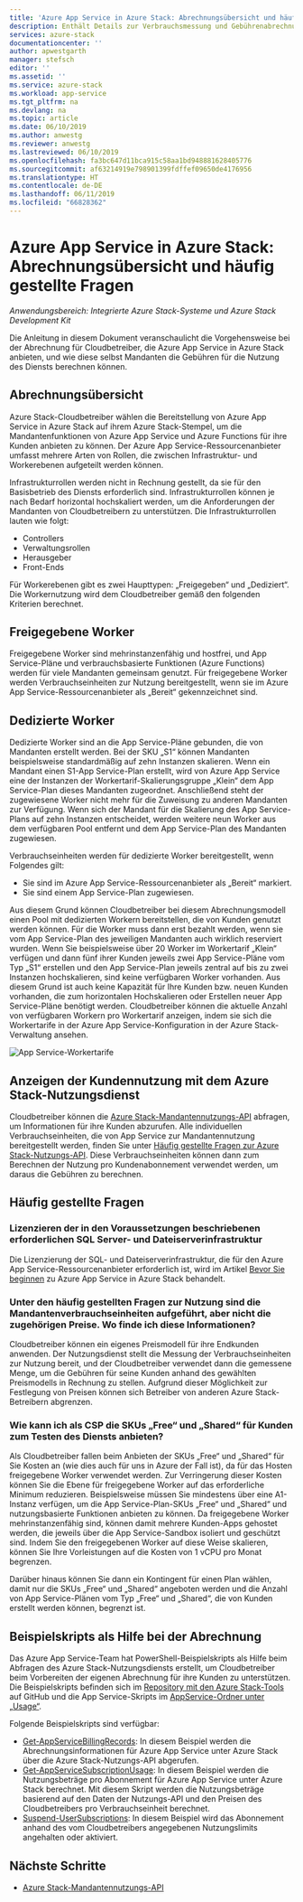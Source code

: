 ```yaml
---
title: 'Azure App Service in Azure Stack: Abrechnungsübersicht und häufig gestellte Fragen | Microsoft-Dokumentation'
description: Enthält Details zur Verbrauchsmessung und Gebührenabrechnung für Azure App Service in Azure Stack.
services: azure-stack
documentationcenter: ''
author: apwestgarth
manager: stefsch
editor: ''
ms.assetid: ''
ms.service: azure-stack
ms.workload: app-service
ms.tgt_pltfrm: na
ms.devlang: na
ms.topic: article
ms.date: 06/10/2019
ms.author: anwestg
ms.reviewer: anwestg
ms.lastreviewed: 06/10/2019
ms.openlocfilehash: fa3bc647d11bca915c58aa1bd948881628405776
ms.sourcegitcommit: af63214919e798901399fdffef09650de4176956
ms.translationtype: HT
ms.contentlocale: de-DE
ms.lasthandoff: 06/11/2019
ms.locfileid: "66828362"
---
```

# <a name="azure-app-service-on-azure-stack-billing-overview-and-faq"></a>Azure App Service in Azure Stack: Abrechnungsübersicht und häufig gestellte Fragen

*Anwendungsbereich: Integrierte Azure Stack-Systeme und Azure Stack Development Kit*

Die Anleitung in diesem Dokument veranschaulicht die Vorgehensweise bei der Abrechnung für Cloudbetreiber, die Azure App Service in Azure Stack anbieten, und wie diese selbst Mandanten die Gebühren für die Nutzung des Diensts berechnen können.

## <a name="billing-overview"></a>Abrechnungsübersicht

Azure Stack-Cloudbetreiber wählen die Bereitstellung von Azure App Service in Azure Stack auf ihrem Azure Stack-Stempel, um die Mandantenfunktionen von Azure App Service und Azure Functions für ihre Kunden anbieten zu können.  Der Azure App Service-Ressourcenanbieter umfasst mehrere Arten von Rollen, die zwischen Infrastruktur- und Workerebenen aufgeteilt werden können.

Infrastrukturrollen werden nicht in Rechnung gestellt, da sie für den Basisbetrieb des Diensts erforderlich sind.  Infrastrukturrollen können je nach Bedarf horizontal hochskaliert werden, um die Anforderungen der Mandanten von Cloudbetreibern zu unterstützen.  Die Infrastrukturrollen lauten wie folgt:

- Controllers
- Verwaltungsrollen
- Herausgeber
- Front-Ends

Für Workerebenen gibt es zwei Haupttypen: „Freigegeben“ und „Dediziert“. Die Workernutzung wird dem Cloudbetreiber gemäß den folgenden Kriterien berechnet.

## <a name="shared-workers"></a>Freigegebene Worker

Freigegebene Worker sind mehrinstanzenfähig und hostfrei, und App Service-Pläne und verbrauchsbasierte Funktionen (Azure Functions) werden für viele Mandanten gemeinsam genutzt. Für freigegebene Worker werden Verbrauchseinheiten zur Nutzung bereitgestellt, wenn sie im Azure App Service-Ressourcenanbieter als „Bereit“ gekennzeichnet sind.

## <a name="dedicated-workers"></a>Dedizierte Worker

Dedizierte Worker sind an die App Service-Pläne gebunden, die von Mandanten erstellt werden. Bei der SKU „S1“ können Mandanten beispielsweise standardmäßig auf zehn Instanzen skalieren. Wenn ein Mandant einen S1-App Service-Plan erstellt, wird von Azure App Service eine der Instanzen der Workertarif-Skalierungsgruppe „Klein“ dem App Service-Plan dieses Mandanten zugeordnet. Anschließend steht der zugewiesene Worker nicht mehr für die Zuweisung zu anderen Mandanten zur Verfügung.  Wenn sich der Mandant für die Skalierung des App Service-Plans auf zehn Instanzen entscheidet, werden weitere neun Worker aus dem verfügbaren Pool entfernt und dem App Service-Plan des Mandanten zugewiesen.

Verbrauchseinheiten werden für dedizierte Worker bereitgestellt, wenn Folgendes gilt:

- Sie sind im Azure App Service-Ressourcenanbieter als „Bereit“ markiert.
- Sie sind einem App Service-Plan zugewiesen.

Aus diesem Grund können Cloudbetreiber bei diesem Abrechnungsmodell einen Pool mit dedizierten Workern bereitstellen, die von Kunden genutzt werden können. Für die Worker muss dann erst bezahlt werden, wenn sie vom App Service-Plan des jeweiligen Mandanten auch wirklich reserviert wurden. Wenn Sie beispielsweise über 20 Worker im Workertarif „Klein“ verfügen und dann fünf ihrer Kunden jeweils zwei App Service-Pläne vom Typ „S1“ erstellen und den App Service-Plan jeweils zentral auf bis zu zwei Instanzen hochskalieren, sind keine verfügbaren Worker vorhanden. Aus diesem Grund ist auch keine Kapazität für Ihre Kunden bzw. neuen Kunden vorhanden, die zum horizontalen Hochskalieren oder Erstellen neuer App Service-Pläne benötigt werden. Cloudbetreiber können die aktuelle Anzahl von verfügbaren Workern pro Workertarif anzeigen, indem sie sich die Workertarife in der Azure App Service-Konfiguration in der Azure Stack-Verwaltung ansehen.

![App Service-Workertarife][1]

## <a name="see-customer-usage-using-the-azure-stack-usage-service"></a>Anzeigen der Kundennutzung mit dem Azure Stack-Nutzungsdienst

Cloudbetreiber können die [Azure Stack-Mandantennutzungs-API](azure-stack-tenant-resource-usage-api.md) abfragen, um Informationen für ihre Kunden abzurufen. Alle individuellen Verbrauchseinheiten, die von App Service zur Mandantennutzung bereitgestellt werden, finden Sie unter [Häufig gestellte Fragen zur Azure Stack-Nutzungs-API](azure-stack-usage-related-faq.md). Diese Verbrauchseinheiten können dann zum Berechnen der Nutzung pro Kundenabonnement verwendet werden, um daraus die Gebühren zu berechnen.

## <a name="frequently-asked-questions"></a>Häufig gestellte Fragen

### <a name="how-do-i-license-the-sql-server-and-file-server-infrastructure-required-in-the-pre-requisites"></a>Lizenzieren der in den Voraussetzungen beschriebenen erforderlichen SQL Server- und Dateiserverinfrastruktur

Die Lizenzierung der SQL- und Dateiserverinfrastruktur, die für den Azure App Service-Ressourcenanbieter erforderlich ist, wird im Artikel [Bevor Sie beginnen](azure-stack-app-service-before-you-get-started.md#licensing-concerns-for-required-file-server-and-sql-server) zu Azure App Service in Azure Stack behandelt.

### <a name="the-usage-faq-lists-the-tenant-meters-but-not-the-prices-for-those-meters-where-can-i-find-them"></a>Unter den häufig gestellten Fragen zur Nutzung sind die Mandantenverbrauchseinheiten aufgeführt, aber nicht die zugehörigen Preise. Wo finde ich diese Informationen?

Cloudbetreiber können ein eigenes Preismodell für ihre Endkunden anwenden. Der Nutzungsdienst stellt die Messung der Verbrauchseinheiten zur Nutzung bereit, und der Cloudbetreiber verwendet dann die gemessene Menge, um die Gebühren für seine Kunden anhand des gewählten Preismodells in Rechnung zu stellen. Aufgrund dieser Möglichkeit zur Festlegung von Preisen können sich Betreiber von anderen Azure Stack-Betreibern abgrenzen.

### <a name="as-a-csp-how-can-i-offer-free-and-shared-skus-for-customers-to-trial-the-service"></a>Wie kann ich als CSP die SKUs „Free“ und „Shared“ für Kunden zum Testen des Diensts anbieten?

Als Cloudbetreiber fallen beim Anbieten der SKUs „Free“ und „Shared“ für Sie Kosten an (wie dies auch für uns in Azure der Fall ist), da für das Hosten freigegebene Worker verwendet werden.  Zur Verringerung dieser Kosten können Sie die Ebene für freigegebene Worker auf das erforderliche Minimum reduzieren.  Beispielsweise müssen Sie mindestens über eine A1-Instanz verfügen, um die App Service-Plan-SKUs „Free“ und „Shared“ und nutzungsbasierte Funktionen anbieten zu können.  Da freigegebene Worker mehrinstanzenfähig sind, können damit mehrere Kunden-Apps gehostet werden, die jeweils über die App Service-Sandbox isoliert und geschützt sind.  Indem Sie den freigegebenen Worker auf diese Weise skalieren, können Sie Ihre Vorleistungen auf die Kosten von 1 vCPU pro Monat begrenzen.

Darüber hinaus können Sie dann ein Kontingent für einen Plan wählen, damit nur die SKUs „Free“ und „Shared“ angeboten werden und die Anzahl von App Service-Plänen vom Typ „Free“ und „Shared“, die von Kunden erstellt werden können, begrenzt ist.

## <a name="sample-scripts-to-assist-with-billing"></a>Beispielskripts als Hilfe bei der Abrechnung

Das Azure App Service-Team hat PowerShell-Beispielskripts als Hilfe beim Abfragen des Azure Stack-Nutzungsdiensts erstellt, um Cloudbetreiber beim Vorbereiten der eigenen Abrechnung für ihre Kunden zu unterstützen.  Die Beispielskripts befinden sich im [Repository mit den Azure Stack-Tools](https://github.com/Azure/AzureStack-tools) auf GitHub und die App Service-Skripts im [AppService-Ordner unter „Usage“](https://github.com/Azure/AzureStack-Tools/tree/master/Usage/AppService).

Folgende Beispielskripts sind verfügbar:

- [Get-AppServiceBillingRecords](https://github.com/Azure/AzureStack-Tools/blob/master/Usage/AppService/Get-AppServiceBillingRecords.ps1): In diesem Beispiel werden die Abrechnungsinformationen für Azure App Service unter Azure Stack über die Azure Stack-Nutzungs-API abgerufen.
- [Get-AppServiceSubscriptionUsage](https://github.com/Azure/AzureStack-Tools/blob/master/Usage/AppService/Get-AppServiceSubscriptionUsage.ps1): In diesem Beispiel werden die Nutzungsbeträge pro Abonnement für Azure App Service unter Azure Stack berechnet.  Mit diesem Skript werden die Nutzungsbeträge basierend auf den Daten der Nutzungs-API und den Preisen des Cloudbetreibers pro Verbrauchseinheit berechnet.
- [Suspend-UserSubscriptions](https://github.com/Azure/AzureStack-Tools/blob/master/Usage/AppService/Suspend-UserSubscriptions.ps1): In diesem Beispiel wird das Abonnement anhand des vom Cloudbetreibers angegebenen Nutzungslimits angehalten oder aktiviert.

## <a name="next-steps"></a>Nächste Schritte

- [Azure Stack-Mandantennutzungs-API](azure-stack-tenant-resource-usage-api.md)

<!--Image references-->
[1]: ./media/app-service-billing-faq/app-service-worker-tiers.png
